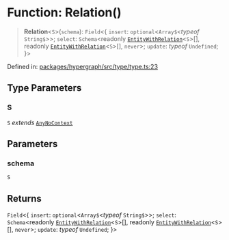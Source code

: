 # Function: Relation()

> **Relation**\<`S`\>(`schema`): `Field`\<\{ `insert`: `optional`\<`Array$`\<*typeof* `String$`\>\>; `select`: `Schema`\<readonly [`EntityWithRelation`](../../Entity/type-aliases/EntityWithRelation.md)\<`S`\>[], readonly [`EntityWithRelation`](../../Entity/type-aliases/EntityWithRelation.md)\<`S`\>[], `never`\>; `update`: *typeof* `Undefined`; \}\>

Defined in: [packages/hypergraph/src/type/type.ts:23](https://github.com/hashirpm/hypergraph/blob/ab4ea1cdb9430798142e0d735aac9d31c2cf0ae0/packages/hypergraph/src/type/type.ts#L23)

## Type Parameters

### S

`S` *extends* [`AnyNoContext`](../../Entity/type-aliases/AnyNoContext.md)

## Parameters

### schema

`S`

## Returns

`Field`\<\{ `insert`: `optional`\<`Array$`\<*typeof* `String$`\>\>; `select`: `Schema`\<readonly [`EntityWithRelation`](../../Entity/type-aliases/EntityWithRelation.md)\<`S`\>[], readonly [`EntityWithRelation`](../../Entity/type-aliases/EntityWithRelation.md)\<`S`\>[], `never`\>; `update`: *typeof* `Undefined`; \}\>
